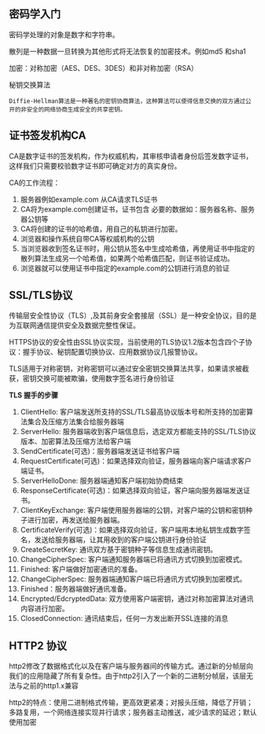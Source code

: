 ## 密码学入门
密码学处理的对象是数字和字符串。

散列是一种数据一旦转换为其他形式将无法恢复的加密技术。例如md5 和sha1

加密：对称加密（AES、DES、3DES）和非对称加密（RSA）

秘钥交换算法
    
    Diffie-Hellman算法是一种著名的密钥协商算法，这种算法可以使得信息交换的双方通过公开的非安全的网络协商生成安全的共享密钥。

## 证书签发机构CA
CA是数字证书的签发机构，作为权威机构，其审核申请者身份后签发数字证书，这样我们只需要校验数字证书即可确定对方的真实身份。
   
CA的工作流程：
1. 服务器例如example.com 从CA请求TLS证书
2. CA将为example.com创建证书，证书包含   必要的数据如：服务器名称、服务器公钥等
3. CA将创建的证书的哈希值，用自己的私钥进行加密。
4. 浏览器和操作系统自带CA等权威机构的公钥
5. 当浏览器收到签名证书时，用公钥从签名中生成哈希值，再使用证书中指定的散列算法生成另一个哈希值，如果两个哈希值匹配，则证书验证成功。
6. 浏览器就可以使用证书中指定的example.com的公钥进行消息的验证

## SSL/TLS协议
传输层安全性协议（TLS）,及其前身安全套接层（SSL）是一种安全协议，目的是为互联网通信提供安全及数据完整性保证。

HTTPS协议的安全性由SSL协议实现，当前使用的TLS协议1.2版本包含四个子协议：握手协议、秘钥配置切换协议、应用数据协议几报警协议。

TLS适用于对称密钥，对称密钥可以通过安全密钥交换算法共享，如果请求被截获，密钥交换可能被欺骗，使用数字签名进行身份验证

**TLS 握手的步骤**
1. ClientHello: 客户端发送所支持的SSL/TLS最高协议版本号和所支持的加密算法集合及压缩方法集合给服务器端
2. ServerHello: 服务器端收到客户端信息后，选定双方都能支持的SSL/TLS协议版本、加密算法及压缩方法给客户端
3. SendCertificate(可选)：服务器端发送证书给客户端
4. RequestCertificate(可选)：如果选择双向验证，服务器端向客户端请求客户端证书。
5. ServerHelloDone: 服务器端通知客户端初始协商结束
6. ResponseCertificate(可选)：如果选择双向验证，客户端向服务器端发送证书。
7. ClientKeyExchange: 客户端使用服务器端的公钥，对客户端的公钥和密钥种子进行加密，再发送给服务器端。
8. CertificateVerify(可选)：如果选择双向验证，客户端用本地私钥生成数字签名，发送给服务器端，让其用收到的客户端公钥进行身份验证
9. CreateSecretKey: 通讯双方基于密钥种子等信息生成通讯密钥。
10. ChangeCipherSpec: 客户端通知服务器端已将通讯方式切换到加密模式。
11. Finished: 客户端做好加密通讯的准备。
12. ChangeCipherSpec: 服务器端通知客户端已将通讯方式切换到加密模式。
13. Finished：服务器端做好通讯准备。
14.  Encrypted/EdcryptedData: 双方使用客户端密钥，通过对称加密算法对通讯内容进行加密。
15. ClosedConnection: 通讯结束后，任何一方发出断开SSL连接的消息

## HTTP2 协议
http2修改了数据格式化以及在客户端与服务器间的传输方式。通过新的分帧层向我们的应用隐藏了所有复杂性。由于http2引入了一个新的二进制分帧层，该层无法与之前的http1.x兼容

http2的特点：使用二进制格式传输，更高效更紧凑；对报头压缩，降低了开销；多路复用，一个网络连接实现并行请求；服务器主动推送，减少请求的延迟；默认使用加密

   